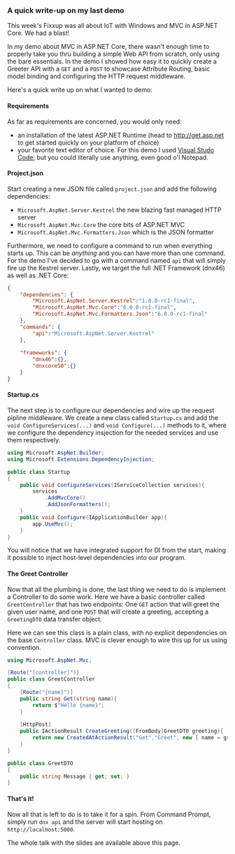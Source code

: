 ### A quick write-up on my last demo
This week's Fixxup was all about IoT with Windows and MVC in ASP.NET Core. We had a blast!

In my demo about MVC in ASP.NET Core, there wasn't enough time to properly take you thru building a simple Web API from scratch, only using the bare essentials. In the demo I showed how easy it to quickly create a Greeter API with a `GET` and a `POST` to showcase Attribute Routing, basic model binding and configuring the HTTP request middleware.

Here's a quick write up on what I wanted to demo:

#### Requirements
As far as requirements are concerned, you would only need:

- an installation of the latest ASP.NET Runtime (head to http://get.asp.net to get started quickly on your platform of choice)
- your favorite text editor of choice. For this demo I used [Visual Studo Code](https://code.visualstudio.com), but you could literally use anything, even good o'l Notepad.

#### Project.json
Start creating a new JSON file called `project.json` and add the following dependencies:

- `Microsoft.AspNet.Server.Kestrel` the new blazing fast managed HTTP server
- `Microsoft.AspNet.Mvc.Core` the core bits of ASP.NET MVC
- `Microsoft.AspNet.Mvc.Formatters.Json` which is the JSON formatter

Furthermore, we need to configure a command to run when everything starts up. This can be *anything* and you can have more than one command. For the demo I've decided to go with a command named `api` that will simply fire up the Kestrel server. Lastly, we target the full .NET Framework (dnx46) as well as .NET Core:

```json
{
    "dependencies": {
        "Microsoft.AspNet.Server.Kestrel":"1.0.0-rc1-final",
        "Microsoft.AspNet.Mvc.Core":"6.0.0-rc1-final",
        "Microsoft.AspNet.Mvc.Formatters.Json":"6.0.0-rc1-final"
    },
    "commands": {
        "api":"Microsoft.AspNet.Server.Kestrel"
    },
    
    "frameworks": {
        "dnx46":{},
        "dnxcore50":{}
    }
}
```

#### Startup.cs
The next step is to configure our dependencies and wire up the request pipline middleware. We create a new class called `Startup.cs` and add the `void ConfigureServices(...)` and `void Configure(...)` methods to it, where we configure the dependency insjection for the needed services and use them respectively. 

```csharp
using Microsoft.AspNet.Builder;
using Microsoft.Extensions.DependencyInjection;

public class Startup
{
    public void ConfigureServices(IServiceCollection services){
        services
            .AddMvcCore()
            .AddJsonFormatters();
    }
    public void Configure(IApplicationBuilder app){
        app.UseMvc();
    }
}
```

You will notice that we have integrated support for DI from the start, making it possible to inject host-level dependencies into our program.

#### The Greet Controller
Now that all the plumbing is done, the last thing we need to do is implement a Controller to do some work. Here we have a basic controller called `GreetController` that has two endpoints: One `GET` action that will greet the given user name, and one `POST` that will create a greeting, accepting a `GreetingDTO` data transfer object.

Here we can see this class is a plain class, with no explicit dependencies on the base `Controller` class. MVC is clever enough to wire this up for us using convention.

```csharp
using Microsoft.AspNet.Mvc;

[Route("[controller]")]
public class GreetController
{
    [Route("{name}")]
    public string Get(string name){
        return $"Hello {name}";
    }
    
    [HttpPost]
    public IActionResult CreateGreeting([FromBody]GreetDTO greeting){
        return new CreatedAtActionResult("Get","Greet", new { name = greeting.Message }, "Greeting created ya'll!");
    }
}

public class GreetDTO
{
    public string Message { get; set; }
}
```

#### That's it!
Now all that is left to do is to take it for a spin. From Command Prompt, simply run `dnx api` and the server will start hosting on `http://localhost:5000`. 

The whole talk with the slides are available above this page.
